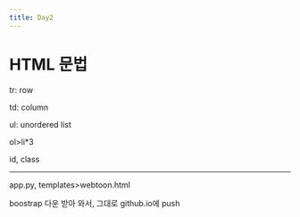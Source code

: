 ```yaml
---
title: Day2
---
```






# HTML 문법

tr: row

td: column

ul: unordered list

ol>li*3

id, class

--------------------------

app.py, templates>webtoon.html









boostrap 다운 받아 와서, 그대로 github.io에 push

